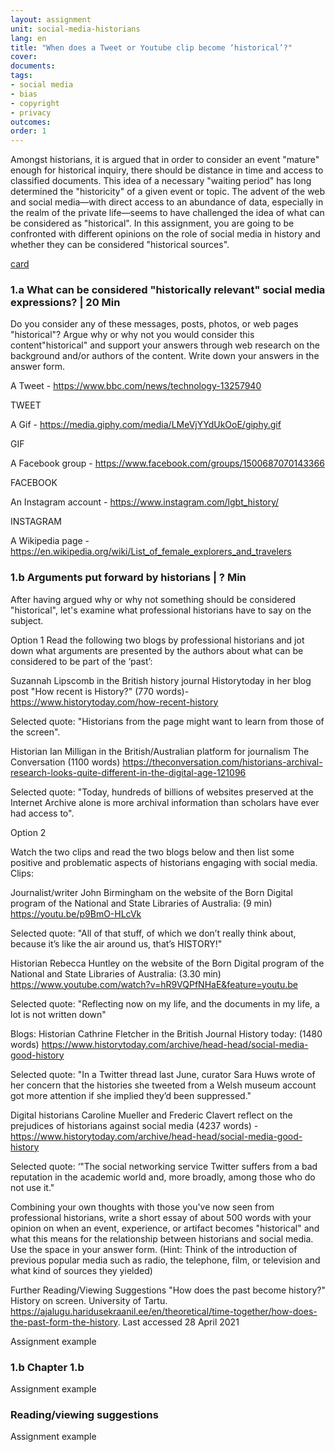 ```yaml
---
layout: assignment
unit: social-media-historians
lang: en
title: "When does a Tweet or Youtube clip become ‘historical’?"
cover:
documents:
tags: 
- social media
- bias
- copyright
- privacy
outcomes:
order: 1
---
```

Amongst historians, it is argued that in order to consider an event "mature" enough for historical inquiry, there should be distance in time and access to classified documents. This idea of a necessary "waiting period" has long  determined the "historicity" of a given event or topic. The advent of the web and social media—with direct access to an abundance of data, especially in the realm of the private life—seems to have challenged the idea of what can be considered as "historical". In this assignment, you are going to be confronted with different opinions on the role of social media in history and whether they can be considered "historical sources".


[card](slices-of-time)

<!-- more -->

<!-- briefing-student -->

### 1.a What can be considered "historically relevant" social media expressions?  | 20 Min
<!-- section-contents -->

Do you consider any of these messages, posts, photos, or web pages "historical"? Argue why or why not you would consider this content"historical" and support your answers through web research on the background and/or authors of the content. Write down your answers in the answer form.

A Tweet - https://www.bbc.com/news/technology-13257940 
 
TWEET

A Gif - https://media.giphy.com/media/LMeVjYYdUkOoE/giphy.gif 

GIF

A Facebook group - https://www.facebook.com/groups/1500687070143366 

FACEBOOK 

An Instagram account - https://www.instagram.com/lgbt_history/ 

INSTAGRAM

A Wikipedia page - https://en.wikipedia.org/wiki/List_of_female_explorers_and_travelers 

<!-- section -->

### 1.b Arguments put forward by historians | ? Min
<!-- section-contents -->
After having argued why or why not something should be considered "historical", let's examine what professional historians have to say on the subject. 

Option 1
Read the following two blogs by professional historians and jot down what arguments are presented by the authors about what can be considered to be part of the ‘past’:

Suzannah Lipscomb in the British history journal Historytoday in her blog post "How recent is History?" (770 words)- https://www.historytoday.com/how-recent-history

Selected quote: "Historians from the page might want to learn from those of the screen". 

Historian Ian Milligan in the British/Australian platform for journalism The Conversation (1100 words) https://theconversation.com/historians-archival-research-looks-quite-different-in-the-digital-age-121096

Selected quote: "Today, hundreds of billions of websites preserved at the Internet Archive alone is more archival information than scholars have ever had access to".

Option 2

Watch the two clips and read the two blogs below and then list some positive and problematic aspects of historians engaging with social media. 
Clips:

Journalist/writer John Birmingham on the website of the Born Digital program of the National and State Libraries of Australia: (9 min) https://youtu.be/p9BmO-HLcVk

Selected quote: "All of that stuff, of which we don’t really think about, because it’s like the air around us, that’s HISTORY!"

Historian Rebecca Huntley on the website of the Born Digital program of the National and State Libraries of Australia: (3.30 min) https://www.youtube.com/watch?v=hR9VQPfNHaE&feature=youtu.be

Selected quote: "Reflecting now on my life, and the documents in my life, a lot is not written down"

Blogs:
Historian Cathrine Fletcher in the British Journal History today: (1480 words) https://www.historytoday.com/archive/head-head/social-media-good-history

Selected quote: "In a Twitter thread last June, curator Sara Huws wrote of her concern that the histories she tweeted from a Welsh museum account got more attention if she implied they’d been suppressed."

Digital historians Caroline Mueller and Frederic Clavert reflect on the prejudices of historians against social media (4237 words) - https://www.historytoday.com/archive/head-head/social-media-good-history 

Selected quote: ‘"The social networking service Twitter suffers from a bad reputation in the academic world and, more broadly, among those who do not use it."

Combining your own thoughts with those you've now seen from professional historians, write a short essay of about 500 words with your opinion on when an event, experience, or artifact becomes "historical" and what this means for the relationship between historians and social media. Use the space in your answer form.
(Hint: Think of the introduction of previous popular media such as radio, the telephone, film, or television and what kind of sources they yielded)

Further Reading/Viewing Suggestions
"How does the past become history?" History on screen. University of Tartu. https://ajalugu.haridusekraanil.ee/en/theoretical/time-together/how-does-the-past-form-the-history. Last accessed 28 April 2021








Assignment example

<!-- section -->

### 1.b Chapter 1.b
<!-- section-contents -->

Assignment example

<!-- section -->

### Reading/viewing suggestions
<!-- section-contents -->

Assignment example
<!-- briefing-teacher -->
